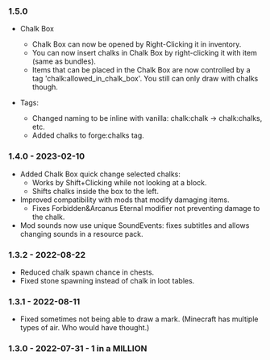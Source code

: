### 1.5.0
- Chalk Box
  - Chalk Box can now be opened by Right-Clicking it in inventory.
  - You can now insert chalks in Chalk Box by right-clicking it with item (same as bundles).
  - Items that can be placed in the Chalk Box are now controlled by a tag 'chalk:allowed_in_chalk_box'. You still can only draw with chalks though.

- Tags:
  - Changed naming to be inline with vanilla: chalk:chalk -> chalk:chalks, etc.
  - Added chalks to forge:chalks tag.

### 1.4.0 - 2023-02-10

- Added Chalk Box quick change selected chalks: 
  - Works by Shift+Clicking while not looking at a block.
  - Shifts chalks inside the box to the left.
- Improved compatibility with mods that modify damaging items.
  - Fixes Forbidden&Arcanus Eternal modifier not preventing damage to the chalk.
- Mod sounds now use unique SoundEvents: fixes subtitles and allows changing sounds in a resource pack.

### 1.3.2 - 2022-08-22

- Reduced chalk spawn chance in chests.
- Fixed stone spawning instead of chalk in loot tables.

### 1.3.1 - 2022-08-11

- Fixed sometimes not being able to draw a mark. (Minecraft has multiple types of air. Who would have thought.)

### 1.3.0 - 2022-07-31 - 1 in a MILLION